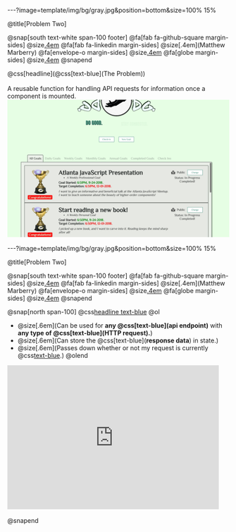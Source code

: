 ---?image=template/img/bg/gray.jpg&position=bottom&size=100% 15%

@title[Problem Two]

@snap[south text-white span-100 footer]
@fa[fab fa-github-square margin-sides]
@size[.4em](marberrym)
@fa[fab fa-linkedin margin-sides]
@size[.4em](Matthew Marberry)
@fa[envelope-o margin-sides]
@size[.4em](marberrym@gmail.com)
@fa[globe margin-sides]
@size[.4em](matthew-marberry.com)
@snapend

@css[headline](@css[text-blue](The Problem))
<br><br>
A reusable function for handling API requests for information once a component is mounted.
<br>
<img class="problemTwoImg" src="./template/img/problemTwo.jpg">

---?image=template/img/bg/gray.jpg&position=bottom&size=100% 15%

@title[Problem Two]

@snap[south text-white span-100 footer]
@fa[fab fa-github-square margin-sides]
@size[.4em](marberrym)
@fa[fab fa-linkedin margin-sides]
@size[.4em](Matthew Marberry)
@fa[envelope-o margin-sides]
@size[.4em](marberrym@gmail.com)
@fa[globe margin-sides]
@size[.4em](matthew-marberry.com)
@snapend

@snap[north span-100]
@css[headline text-blue](Requirements)
@ol
- @size[.6em](Can be used for **any @css[text-blue](api endpoint)** with **any type of @css[text-blue](HTTP request).**)
- @size[.6em](Can store the @css[text-blue](**response data**) in state.)
- @size[.6em](Passes down whether or not my request is currently @css[text-blue](**loading**).)
@olend
<iframe src="https://giphy.com/embed/udhngZK2IFTc4" width="480" height="327" frameBorder="0" class="giphy-embed" allowFullScreen></iframe><p><a href="https://giphy.com/gifs/cowboy-bebop-ed-udhngZK2IFTc4"></a></p>
@snapend

